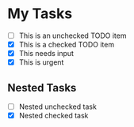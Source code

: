 
# My Tasks


- [ ] This is an unchecked TODO item
- [x] This is a checked TODO item  
- [x] This needs input
- [x] This is urgent

## Nested Tasks


  - [ ] Nested unchecked task
  - [x] Nested checked task
